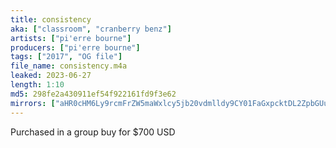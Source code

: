 ```yaml
---
title: consistency
aka: ["classroom", "cranberry benz"]
artists: ["pi'erre bourne"]
producers: ["pi'erre bourne"]
tags: ["2017", "OG file"]
file_name: consistency.m4a
leaked: 2023-06-27
length: 1:10
md5: 298fe2a430911ef54f922161fd9f3e62
mirrors: ["aHR0cHM6Ly9rcmFrZW5maWxlcy5jb20vdmlldy9CY01FaGxpcktDL2ZpbGUuaHRtbA==", "aHR0cHM6Ly9kYnJlZS5vcmcvdi82NDliYTM="]
---
```

Purchased in a group buy for $700 USD
